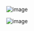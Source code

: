 ![image](https://github.com/user-attachments/assets/8085d416-7d6d-4e12-86fd-431caacb86e2)

![image](https://github.com/user-attachments/assets/b5bc2740-7f94-4200-a4c3-f707fecf9366)
